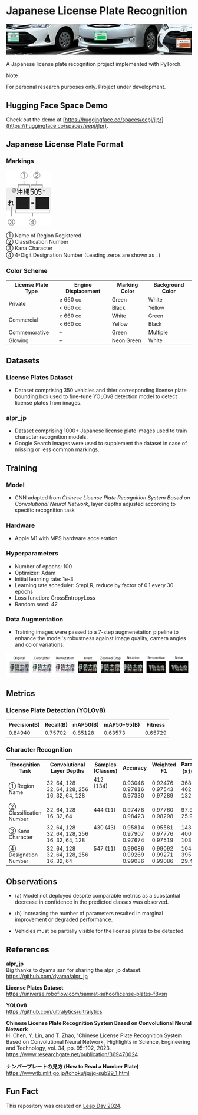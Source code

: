 # Japanese License Plate Recognition
![Example use case](./images/AYapiMKfSYI.png)

A Japanese license plate recognition project implemented with PyTorch.
> [!Note]
> For personal research purposes only. Project under development.

## Hugging Face Space Demo
Check out the demo at [https://huggingface.co/spaces/eepj/jlpr](https://huggingface.co/spaces/eepj/jlpr).

## Japanese License Plate Format
### Markings
<img src="./images/XZjptNTxOZF.png" height=150px>

① Name of Region Registered
<br>
② Classification Number
<br>
③ Kana Character
<br>
④ 4-Digit Designation Number (Leading zeros are shown as ．)

### Color Scheme
<table>
  <tr>
    <th>License Plate Type</th>
    <th>Engine Displacement</th>
    <th>Marking Color</th>
    <th>Background Color</th>
  </tr>
  <tr>
    <td rowspan="2">Private</td>
    <td>≥ 660 cc</td>
    <td>Green</td>
    <td>White</td>
  </tr>
  <tr>
    <td>< 660 cc</td>
    <td>Black</td>
    <td>Yellow</td>
  </tr>
  <tr>
    <td rowspan="2">Commercial</td>
    <td>≥ 660 cc</td>
    <td>White</td>
    <td>Green</td>
  </tr>
  <tr>
    <td>< 660 cc</td>
    <td>Yellow</td>
    <td>Black</td>
  </tr>
  <tr>
    <td>Commemorative</td>
    <td>–</td>
    <td>Green</td>
    <td>Multiple</td>
  </tr>
  <tr>
    <td>Glowing</td>
    <td>–</td>
    <td>Neon Green</td>
    <td>White</td>
  </tr>
</table>


## Datasets
### License Plates Dataset
* Dataset comprising 350 vehicles and thier corresponding license plate bounding box used to fine-tune YOLOv8 detection model to detect license plates from images.

### alpr_jp
* Dataset comprising 1000+ Japanese license plate images used to train character recognition models.
* Google Search images were used to supplement the dataset in case of missing or less common markings.


## Training
### Model
* CNN adapted from *Chinese License Plate Recognition System Based on Convolutional Neural Network*, layer depths adjusted according to specific recognition task
### Hardware
* Apple M1 with MPS hardware acceleration

### Hyperparameters
* Number of epochs: 100
* Optimizer: Adam
* Initial learning rate: 1e-3
* Learning rate scheduler: StepLR, reduce by factor of 0.1 every 30 epochs
* Loss function: CrossEntropyLoss
* Random seed: 42

### Data Augmentation
 * Training images were passed to a 7-step augmenetation pipeline to enhance the model's robustness against image quality, camera angles and color variations.

![Augmentation pipeline](./images/HIMwhOP3XxY.png)

## Metrics
### License Plate Detection (YOLOv8)
<table>
  <tr>
    <th>Precision(B)</th>
    <th>Recall(B)</th>
    <th>mAP50(B)</th>
    <th>mAP50-95(B)</th>
    <th>Fitness</th>
  </tr>
  <tr>
    <td>0.84940</td>
    <td>0.75702</td>
    <td>0.85128</td>
    <td>0.63573</td>
    <td>0.65729</td>
  </tr>
</table>

### Character Recognition
<table>
  <tr>
    <th>Recognition Task</th>
    <th>Convolutional Layer Depths</th>
    <th>Samples (Classes)</th>
    <th>Accuracy</th>
    <th>Weighted F1</th>
    <th>Params (×10<sup>3</sup>)</th>
    <th></th>
  </tr>
  <tr>
    <td>① Region Name</td>
    <td style="white-space: nowrap;">32, 64, 128<br>32, 64, 128, 256<br>16, 32, 64, 128</td>
    <td>412 (134)<br><br><br></td>
    <td>0.93046<br>0.97816<br>0.97330</td>
    <td>0.92476<br>0.97543<br>0.97289</td>
    <td>368<br>462<br>132</td>
    <td><br>✅<br>(a)</td>
  </tr>
  <tr>
    <td>② Classification Number</td>
    <td style="white-space: nowrap;">32, 64, 128<br>16, 32, 64</td>
    <td>444 (11)<br><br></td>
    <td>0.97478<br>0.98423</td>
    <td>0.97760<br>0.98298</td>
    <td>97.9<br>25.9</td>
    <td>(b)<br>✅</td>
  </tr>
  <tr>
    <td>③ Kana Character</td>
    <td style="white-space: nowrap;">32, 64, 128<br>32, 64, 128, 256<br>16, 32, 64, 128</td>
    <td>430 (43)<br><br><br></td>
    <td>0.95814<br>0.97907<br>0.97674</td>
    <td>0.95581<br>0.97776<br>0.97519</td>
    <td>143<br>400<br>103</td>
    <td><br>✅<br>(a)</td>
  </tr>
  <tr>
    <td>④ Designation Number</td>
    <td style="white-space: nowrap;">32, 64, 128<br>32, 64, 128, 256<br>16, 32, 64</td>
    <td>547 (11)<br><br><br></td>
    <td>0.99086<br>0.99269<br>0.99086</td>
    <td>0.99092<br>0.99271<br>0.99086</td>
    <td>104<br>395<br>29.4</td>
    <td><br>(b)<br>✅</td>
  </tr>
</table>

## Observations
* (a) Model not deployed despite comparable metrics as a substantial decrease in confidence in the predicted classes was observed.

* (b) Increasing the number of parameters resulted in marginal improvement or degraded performance.

* Vehicles must be partially visible for the license plates to be detected.

## References
**alpr_jp**
<br>
Big thanks to dyama san for sharing the alpr_jp dataset.
<br>
https://github.com/dyama/alpr_jp

**License Plates Dataset**
<br>
https://universe.roboflow.com/samrat-sahoo/license-plates-f8vsn

**YOLOv8**
<br>
https://github.com/ultralytics/ultralytics

**Chinese License Plate Recognition System Based on Convolutional Neural Network**
<br>
H. Chen, Y. Lin, and T. Zhao, 'Chinese License Plate Recognition System Based on Convolutional Neural Network', Highlights in Science, Engineering and Technology, vol. 34, pp. 95–102, 2023.
<br>
https://www.researchgate.net/publication/369470024

**ナンバープレートの見方 (How to Read a Number Plate)**
<br>
https://wwwtb.mlit.go.jp/tohoku/jg/jg-sub29_1.html

## Fun Fact
This repository was created on [Leap Day 2024](https://doodles.google/doodle/leap-day-2024/).
